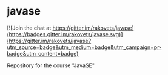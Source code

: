 # javase

[![Join the chat at https://gitter.im/rakovets/javase](https://badges.gitter.im/rakovets/javase.svg)](https://gitter.im/rakovets/javase?utm_source=badge&utm_medium=badge&utm_campaign=pr-badge&utm_content=badge)

Repository for the course "JavaSE"
